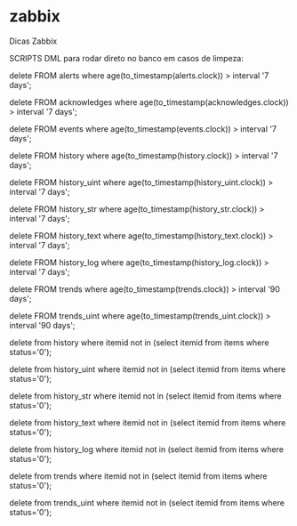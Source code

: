 # zabbix
Dicas Zabbix

SCRIPTS DML para rodar direto no banco em casos de limpeza:

delete FROM alerts where age(to_timestamp(alerts.clock)) > interval '7 days';

delete FROM acknowledges where age(to_timestamp(acknowledges.clock)) > interval '7 days';

delete FROM events where age(to_timestamp(events.clock)) > interval '7 days';

delete FROM history where age(to_timestamp(history.clock)) > interval '7 days';

delete FROM history_uint where age(to_timestamp(history_uint.clock)) > interval '7 days';

delete FROM history_str  where age(to_timestamp(history_str.clock)) > interval '7 days';

delete FROM history_text where age(to_timestamp(history_text.clock)) > interval '7 days';

delete FROM history_log where age(to_timestamp(history_log.clock)) > interval '7 days';

delete FROM trends where age(to_timestamp(trends.clock)) > interval '90 days';

delete FROM trends_uint where age(to_timestamp(trends_uint.clock)) > interval '90 days';

delete from history where itemid not in (select itemid from items where status='0');

delete from history_uint where itemid not in (select itemid from items where status='0');

delete from history_str where itemid not in (select itemid from items where status='0');

delete from history_text where itemid not in (select itemid from items where status='0');

delete from history_log where itemid not in (select itemid from items where status='0');

delete from trends where itemid not in (select itemid from items where status='0');

delete from trends_uint where itemid not in (select itemid from items where status='0');
